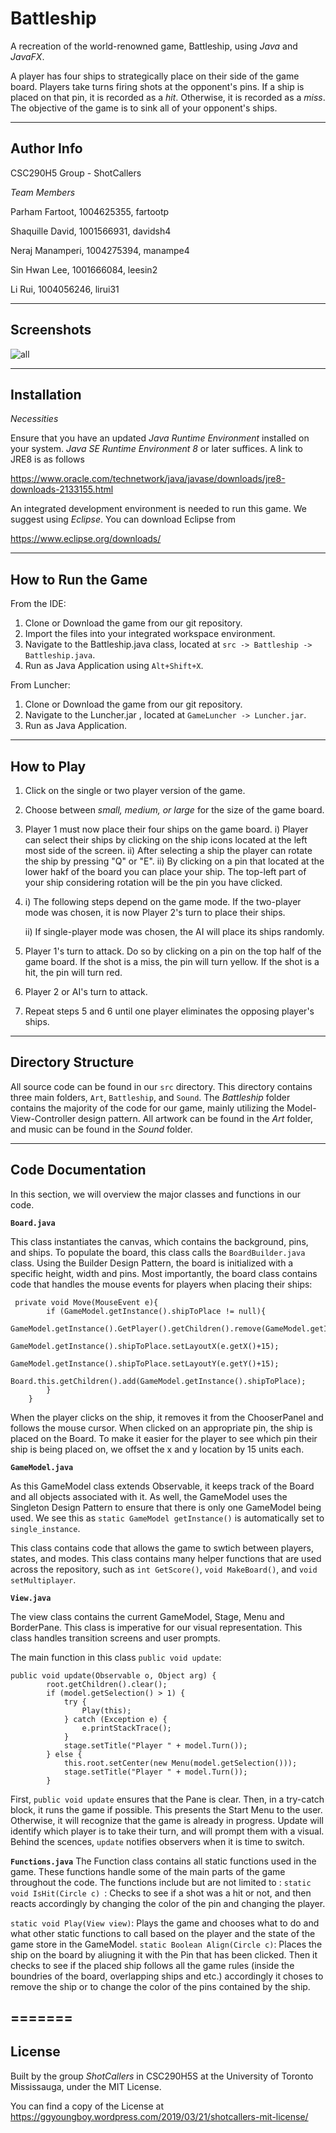 Battleship
===

A recreation of the world-renowned game, Battleship, using *Java* and *JavaFX*.

A player has four ships to strategically place on their side of the game board. Players take turns firing shots at the opponent's pins. If a ship is placed on that pin, it is recorded as a *hit*. Otherwise, it is recorded as a *miss*. The objective of the game is to sink all of your opponent's ships.

---

Author Info
---
CSC290H5 Group - ShotCallers

*Team Members*

Parham Fartoot, 1004625355, fartootp

Shaquille David, 1001566931, davidsh4

Neraj Manamperi, 1004275394, manampe4

Sin Hwan Lee, 1001666084, leesin2

Li Rui, 1004056246, lirui31

---

Screenshots
---

![all](https://user-images.githubusercontent.com/47598577/54769544-c368fc00-4bd7-11e9-90a6-ae06c5ed0a89.jpg)

---

Installation
---

*Necessities*

Ensure that you have an updated *Java Runtime Environment* installed on your system. *Java SE Runtime Environment 8* or later suffices. A link to JRE8 is as follows

https://www.oracle.com/technetwork/java/javase/downloads/jre8-downloads-2133155.html

An integrated development environment is needed to run this game. We suggest using *Eclipse*. You can download Eclipse from

https://www.eclipse.org/downloads/

---

How to Run the Game
---
From the IDE:
1. Clone or Download the game from our git repository.
2. Import the files into your integrated workspace environment.
3. Navigate to the Battleship.java class, located at `src -> Battleship -> Battleship.java`.
4. Run as Java Application using `Alt+Shift+X`.

From Luncher:
1. Clone or Download the game from our git repository.
3. Navigate to the Luncher.jar , located at `GameLuncher -> Luncher.jar`.
4. Run as Java Application.


---

How to Play
---

1. Click on the single or two player version of the game.
2. Choose between *small, medium, or large* for the size of the game board.
3. Player 1 must now place their four ships on the game board.
    i) Player can select their ships by clicking on the ship icons located at the left most side of the screen.
    ii) After selecting a ship the player can rotate the ship by pressing "Q" or "E".
    ii) By clicking on a pin that located at the lower hakf of the board you can place your ship. The top-left part of your ship considering rotation will be the pin you have clicked.
4. i) The following steps depend on the game mode. If the two-player mode was chosen, it is now Player 2's turn to place their ships.
   
   ii) If single-player mode was chosen, the AI will place its ships randomly.
5. Player 1's turn to attack. Do so by clicking on a pin on the top half of the game board. If the shot is a miss, the pin will turn yellow. If the shot is a hit, the pin will turn red.
6. Player 2 or AI's turn to attack.
7. Repeat steps 5 and 6 until one player eliminates the opposing player's ships.

---

Directory Structure
---

All source code can be found in our `src` directory. This directory contains three main folders, `Art`, `Battleship`, and `Sound`. The *Battleship* folder contains the majority of the code for our game, mainly utilizing the Model-View-Controller design pattern. All artwork can be found in the *Art* folder, and music can be found in the *Sound* folder.

---

Code Documentation
---

In this section, we will overview the major classes and functions in our code. 

**`Board.java`**

This class instantiates the canvas, which contains the background, pins, and ships. To populate the board, this class calls the `BoardBuilder.java` class. Using the Builder Design Pattern, the board is initialized with a specific height, width and pins. Most importantly, the board class contains code that handles the mouse events for players when placing their ships:

```
 private void Move(MouseEvent e){     
        if (GameModel.getInstance().shipToPlace != null){
            GameModel.getInstance().GetPlayer().getChildren().remove(GameModel.getInstance().shipToPlace);
            GameModel.getInstance().shipToPlace.setLayoutX(e.getX()+15);
            GameModel.getInstance().shipToPlace.setLayoutY(e.getY()+15);
            Board.this.getChildren().add(GameModel.getInstance().shipToPlace);
        }
    }
```

When the player clicks on the ship, it removes it from the ChooserPanel and follows the mouse cursor. When clicked on an appropriate pin, the ship is placed on the Board. To make it easier for the player to see which pin their ship is being placed on, we offset the x and y location by 15 units each. 

**`GameModel.java`**

As this GameModel class extends Observable, it keeps track of the Board and all objects associated with it. As well, the GameModel uses the Singleton Design Pattern to ensure that there is only one GameModel being used. We see this as `static GameModel getInstance()` is automatically set to `single_instance`. 

This class contains code that allows the game to swtich between players, states, and modes. This class contains many helper functions that are used across the repository, such as `int GetScore()`, `void MakeBoard()`, and `void setMultiplayer`. 

**`View.java`**

The view class contains the current GameModel, Stage, Menu and BorderPane. This class is imperative for our visual representation. This class handles transition screens and user prompts.

The main function in this class `public void update`:

```
public void update(Observable o, Object arg) {
        root.getChildren().clear();
        if (model.getSelection() > 1) {
            try {
                Play(this);
            } catch (Exception e) {
                e.printStackTrace();
            }
            stage.setTitle("Player " + model.Turn());
        } else {
            this.root.setCenter(new Menu(model.getSelection()));
            stage.setTitle("Player " + model.Turn());
        }
```
        
First, `public void update` ensures that the Pane is clear. Then, in a try-catch block, it runs the game if possible. This presents the Start Menu to the user. Otherwise, it will recognize that the game is already in progress. Update will identify which player is to take their turn, and will prompt them with a visual. Behind the scences, `update` notifies observers when it is time to switch.

**`Functions.java`**
The Function class contains all static functions used in the game. These functions handle some of the main parts of the game throughout the code.
The functions include but are not limited to :
`static void IsHit(Circle c) `:
        Checks to see if a shot was a hit or not, and then reacts accordingly by changing the color of the pin and changing the player.
        
`static void Play(View view)`:
        Plays the game and chooses what to do and what other static functions to call based on the player and the state of the game store in the GameModel.
`static Boolean Align(Circle c)`:
        Places the ship on the board by aliugning it with the Pin that has been clicked. Then it checks to see if the placed ship follows all the game rules (inside the boundries of the board, overlapping ships and etc.) accordingly it choses to remove the ship or to change the color of the pins contained by the ship.
        

=======
---

License
---

Built by the group *ShotCallers* in CSC290H5S at the University of Toronto Mississauga, under the MIT License. 

You can find a copy of the License at https://ggyoungboy.wordpress.com/2019/03/21/shotcallers-mit-license/



